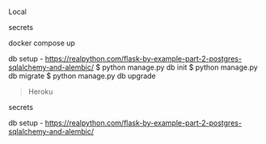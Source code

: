 Local

secrets

docker compose up

db setup - https://realpython.com/flask-by-example-part-2-postgres-sqlalchemy-and-alembic/
$ python manage.py db init
$ python manage.py db migrate
$ python manage.py db upgrade

> Heroku

secrets

db setup - https://realpython.com/flask-by-example-part-2-postgres-sqlalchemy-and-alembic/

